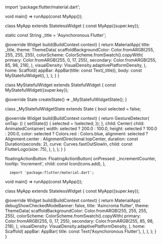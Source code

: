 import 'package:flutter/material.dart';

void main() => runApp(const MyApp());

class MyApp extends StatelessWidget {
  const MyApp({super.key});

  static const String _title = 'Asynchoronous Flutter';

  @override
  Widget build(BuildContext context) {
    return MaterialApp(
      title: _title,
      theme: ThemeData(
        scaffoldBackgroundColor: Color.fromARGB(255, 255, 255, 255),
        colorScheme: ColorScheme.fromSwatch().copyWith(
          primary: Color.fromARGB(255, 0, 17, 255),
          secondary: Color.fromARGB(255, 85, 98, 218),
        ),
        visualDensity: VisualDensity.adaptivePlatformDensity,
      ),
      home: Scaffold(
        appBar: AppBar(title: const Text(_title)),
        body: const MyStatefulWidget(),
      ),
    );
  }
}

class MyStatefulWidget extends StatefulWidget {
  const MyStatefulWidget({super.key});

  @override
  State<MyStatefulWidget> createState() => _MyStatefulWidgetState();
}

class _MyStatefulWidgetState extends State<MyStatefulWidget> {
  bool selected = false;

  @override
  Widget build(BuildContext context) {
    return GestureDetector(
      onTap: () {
        setState(() {
          selected = !selected;
        });
      },
      child: Center(
        child: AnimatedContainer(
          width: selected ? 200.0 : 100.0,
          height: selected ? 100.0 : 200.0,
          color: selected ? Colors.red : Colors.blue,
          alignment:
              selected ? Alignment.center : AlignmentDirectional.topCenter,
          duration: const Duration(seconds: 2),
          curve: Curves.fastOutSlowIn,
          child: const FlutterLogo(size: 75),
        ),
      ),
    );
  }
}

floatingActionButton: FloatingActionButton(
        onPressed: _incrementCounter,
        tooltip: 'Increment',
        child: const Icon(Icons.add),
      ),



      import 'package:flutter/material.dart';

void main() => runApp(const MyApp());

class MyApp extends StatelessWidget {
  const MyApp({super.key});

  @override
  Widget build(BuildContext context) {
    return MaterialApp(
      debugShowCheckedModeBanner: false,
      title: 'Asincronia flutter',
      theme: ThemeData(
        scaffoldBackgroundColor: Color.fromARGB(255, 255, 255, 255),
        colorScheme: ColorScheme.fromSwatch().copyWith(
          primary: Color.fromARGB(255, 0, 17, 255),
          secondary: Color.fromARGB(255, 85, 98, 218),
        ),
        visualDensity: VisualDensity.adaptivePlatformDensity,
      ),
      home: Scaffold(
        appBar: AppBar(
          title: const Text('Asynchoronous Flutter'),
        ),
      ),
    );
  }
}
